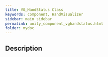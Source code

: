 ```yaml
---
title: VG_HandStatus Class
keywords: component, HandVisualizer
sidebar: main_sidebar
permalink: unity_component_vghandstatus.html
folder: mydoc
---
```


## Description

